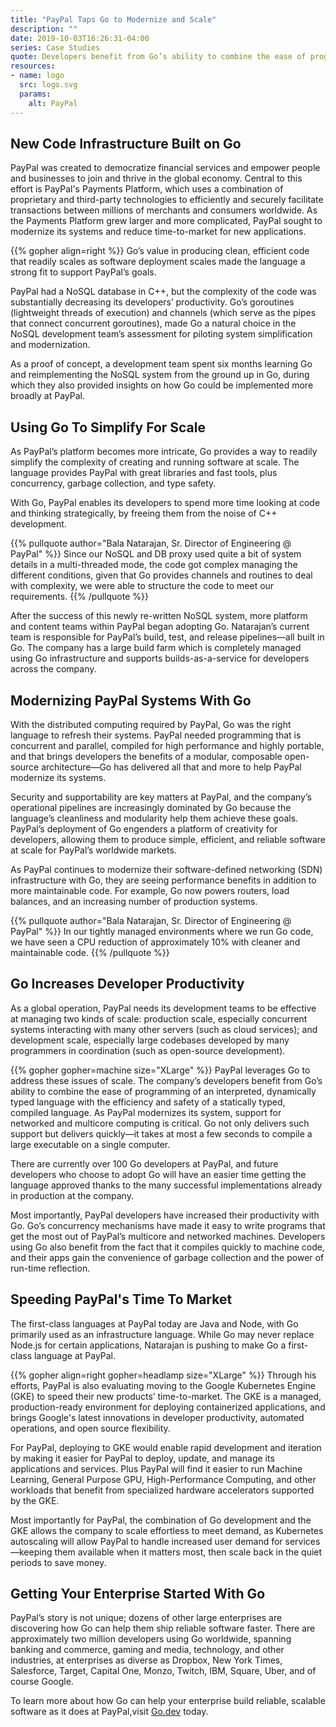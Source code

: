 ```yaml
---
title: "PayPal Taps Go to Modernize and Scale"
description: ""
date: 2019-10-03T16:26:31-04:00
series: Case Studies
quote: Developers benefit from Go’s ability to combine the ease of programming of an interpreted, dynamically typed language with the efficiency and safety of a statically typed, compiled language
resources:
- name: logo
  src: logo.svg
  params:
    alt: PayPal
---
```


## New Code Infrastructure Built on Go

PayPal was created to democratize financial services and empower people and businesses to join and thrive in the global economy. Central to this effort is PayPal's Payments Platform, which uses a combination of proprietary and third-party technologies to efficiently and securely facilitate transactions between millions of merchants and consumers worldwide. As the Payments Platform grew larger and more complicated, PayPal sought to modernize its systems and reduce time-to-market for new applications.

{{% gopher align=right %}}
Go’s value in producing clean, efficient code that readily scales as software deployment scales made the language a strong fit to support PayPal’s goals.

PayPal had a NoSQL database in C++, but the complexity of the code was substantially decreasing its developers’ productivity. Go’s goroutines (lightweight threads of execution) and channels (which serve as the pipes that connect concurrent goroutines), made Go a natural choice in the NoSQL development team’s assessment for piloting system simplification and modernization.
 
As a proof of concept, a development team spent six months learning Go and reimplementing the NoSQL system from the ground up in Go, during which they also provided insights on how Go could be implemented more broadly at PayPal.


## Using Go To Simplify For Scale

As PayPal’s platform becomes more intricate, Go provides a way to readily simplify the complexity of creating and running software at scale. The language provides PayPal with great libraries and fast tools, plus concurrency, garbage collection, and type safety.
 
With Go, PayPal enables its developers to spend more time looking at code and thinking strategically, by freeing them from the noise of C++ development.
 
{{% pullquote author="Bala Natarajan, Sr. Director of Engineering @ PayPal" %}}
Since our NoSQL and DB proxy used quite a bit of system details in a multi-threaded mode, the code got complex managing the different conditions, given that Go provides channels and routines to deal with complexity, we were able to structure the code to meet our requirements.
{{% /pullquote %}}
 
After the success of this newly re-written NoSQL system, more platform and content teams within PayPal began adopting Go. Natarajan’s current team is responsible for PayPal’s build, test, and release pipelines—all built in Go. The company has a large build farm which is completely managed using Go infrastructure and supports builds-as-a-service for developers across the company.

## Modernizing PayPal Systems With Go

With the distributed computing required by PayPal, Go was the right language to refresh their systems. PayPal needed programming that is concurrent and parallel, compiled for high performance and highly portable, and that brings developers the benefits of a modular, composable open-source architecture—Go has delivered all that and more to help PayPal modernize its systems.

Security and supportability are key matters at PayPal, and the company’s operational pipelines are increasingly dominated by Go because the language’s cleanliness and modularity help them achieve these goals. PayPal’s deployment of Go engenders a platform of creativity for developers, allowing them to produce simple, efficient, and reliable software at scale for PayPal’s worldwide markets.
 
As PayPal continues to modernize their software-defined networking (SDN) infrastructure with Go, they are seeing performance benefits in addition to more maintainable code. For example, Go now powers routers, load balances, and an increasing number of production systems.

{{% pullquote author="Bala Natarajan, Sr. Director of Engineering @ PayPal" %}}
 In our tightly managed environments where we run Go code, we have seen a CPU reduction of approximately 10% with cleaner and maintainable code.
 {{% /pullquote %}}

## Go Increases Developer Productivity

As a global operation, PayPal needs its development teams to be effective at managing two kinds of scale: production scale, especially concurrent systems interacting with many other servers (such as cloud services); and development scale, especially large codebases developed by many programmers in coordination (such as open-source development).

{{% gopher gopher=machine size="XLarge" %}}
PayPal leverages Go to address these issues of scale. The company’s developers benefit from Go’s ability to combine the ease of programming of an interpreted, dynamically typed language with the efficiency and safety of a statically typed, compiled language. As PayPal modernizes its system, support for networked and multicore computing is critical. Go not only delivers such support but delivers quickly—it takes at most a few seconds to compile a large executable on a single computer.
 
There are currently over 100 Go developers at PayPal, and future developers who choose to adopt Go will have an easier time getting the language approved thanks to the many successful implementations already in production at the company.
 
Most importantly, PayPal developers have increased their productivity with Go. Go’s concurrency mechanisms have made it easy to write programs that get the most out of PayPal’s multicore and networked machines. Developers using Go also benefit from the fact that it compiles quickly to machine code, and their apps gain the convenience of garbage collection and the power of run-time reflection.

## Speeding PayPal's Time To Market

The first-class languages at PayPal today are Java and Node, with Go primarily used as an infrastructure language. While Go may never replace Node.js for certain applications, Natarajan is pushing to make Go a first-class language at PayPal.
 
{{% gopher align=right gopher=headlamp size="XLarge" %}}
Through his efforts, PayPal is also evaluating moving to the Google Kubernetes Engine (GKE) to speed their new products’ time-to-market. The GKE is a managed, production-ready environment for deploying containerized applications, and brings Google's latest innovations in developer productivity, automated operations, and open source flexibility.

For PayPal, deploying to GKE would enable rapid development and iteration by making it easier for PayPal to deploy, update, and manage its applications and services. Plus PayPal will find it easier to run Machine Learning, General Purpose GPU, High-Performance Computing, and other workloads that benefit from specialized hardware accelerators supported by the GKE.
 
Most importantly for PayPal, the combination of Go development and the GKE allows the company to scale effortless to meet demand, as Kubernetes autoscaling will allow PayPal to handle increased user demand for services—keeping them available when it matters most, then scale back in the quiet periods to save money.


## Getting Your Enterprise Started With Go

PayPal’s story is not unique; dozens of other large enterprises are discovering how Go can help them ship reliable software faster. There are approximately two million developers using Go worldwide, spanning banking and commerce, gaming and media, technology, and other industries, at enterprises as diverse as Dropbox, New York Times, Salesforce, Target, Capital One, Monzo, Twitch, IBM, Square, Uber, and of course Google.
 
To learn more about how Go can help your enterprise build reliable, scalable software as it does at PayPal,visit [Go.dev](https://go.dev)    today.
